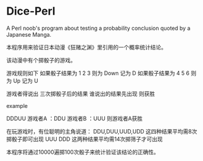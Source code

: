 # Dice-Perl
A Perl noob's program about testing a probability conclusion quoted by a Japanese Manga.

本程序用来验证日本动漫《狂赌之渊》里引用的一个概率统计结论。

该动漫中有个掷骰子的游戏。

游戏规则如下 如果骰子结果为 1 2 3 则为 Down 记为 D 如果骰子结果为 4 5 6 则为 Up 记为 U

游戏者得说出 三次掷骰子后的结果 谁说出的结果先出现 则获胜

example

DDDUU 游戏者A ：DDU 游戏者B ：UUU 则游戏者A获胜

在玩游戏时，有位聪明的主角说道： DDU,DUU,UUD,UDD 这四种结果平均需8次掷骰子即可出现 UUU DDD 这两种结果平均需14次掷筛子才可出现

本程序将通过10000遍掷100次骰子来统计验证该结论的正确性。
